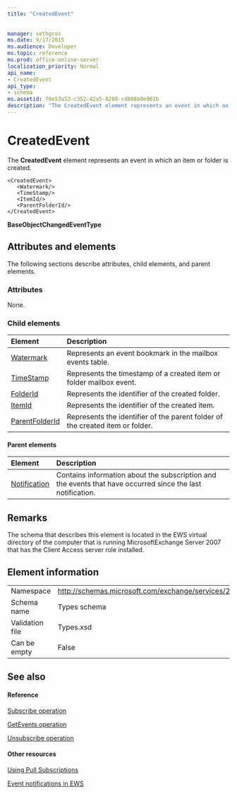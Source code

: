 ```yaml
---
title: "CreatedEvent"
 
 
manager: sethgros
ms.date: 9/17/2015
ms.audience: Developer
ms.topic: reference
ms.prod: office-online-server
localization_priority: Normal
api_name:
- CreatedEvent
api_type:
- schema
ms.assetid: f0e53a53-c352-42a5-8280-cd808b0e961b
description: "The CreatedEvent element represents an event in which an item or folder is created."
---
```


# CreatedEvent

The **CreatedEvent** element represents an event in which an item or folder is created. 
  
```
<CreatedEvent>
   <Watermark/>
   <TimeStamp/>
   <ItemId/>
   <ParentFolderId/>
</CreatedEvent>
```

 **BaseObjectChangedEventType**
## Attributes and elements

The following sections describe attributes, child elements, and parent elements.
  
### Attributes

None.
  
### Child elements

|**Element**|**Description**|
|:-----|:-----|
|[Watermark](watermark.md) <br/> |Represents an event bookmark in the mailbox events table.  <br/> |
|[TimeStamp](timestamp.md) <br/> |Represents the timestamp of a created item or folder mailbox event.  <br/> |
|[FolderId](folderid.md) <br/> |Represents the identifier of the created folder.  <br/> |
|[ItemId](itemid.md) <br/> |Represents the identifier of the created item.  <br/> |
|[ParentFolderId](parentfolderid.md) <br/> |Represents the identifier of the parent folder of the created item or folder.  <br/> |
   
#### Parent elements

|**Element**|**Description**|
|:-----|:-----|
|[Notification](notification-ex15websvcsotherref.md) <br/> |Contains information about the subscription and the events that have occurred since the last notification.  <br/> |
   
## Remarks

The schema that describes this element is located in the EWS virtual directory of the computer that is running MicrosoftExchange Server 2007 that has the Client Access server role installed.
  
## Element information

|||
|:-----|:-----|
|Namespace  <br/> |http://schemas.microsoft.com/exchange/services/2006/types  <br/> |
|Schema name  <br/> |Types schema  <br/> |
|Validation file  <br/> |Types.xsd  <br/> |
|Can be empty  <br/> |False  <br/> |
   
## See also

#### Reference

[Subscribe operation](subscribe-operation.md)
  
[GetEvents operation](getevents-operation.md)
  
[Unsubscribe operation](unsubscribe-operation.md)
#### Other resources

[Using Pull Subscriptions](http://msdn.microsoft.com/library/f956bc0e-2b25-4613-966b-54c65456897c%28Office.15%29.aspx)
  
[Event notifications in EWS](http://msdn.microsoft.com/library/4fd4b351-d35c-4ccc-9ed9-878932ab9d50%28Office.15%29.aspx)

